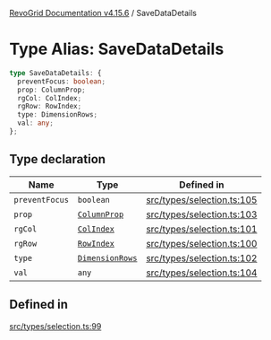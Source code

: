 [RevoGrid Documentation v4.15.6](README.md) / SaveDataDetails

# Type Alias: SaveDataDetails

```ts
type SaveDataDetails: {
  preventFocus: boolean;
  prop: ColumnProp;
  rgCol: ColIndex;
  rgRow: RowIndex;
  type: DimensionRows;
  val: any;
};
```

## Type declaration

| Name | Type | Defined in |
| ------ | ------ | ------ |
| `preventFocus` | `boolean` | [src/types/selection.ts:105](https://github.com/revolist/revogrid/blob/8ab186c1ae2faee97d25784acff6dbf4187524f8/src/types/selection.ts#L105) |
| `prop` | [`ColumnProp`](TypeAlias.ColumnProp.md) | [src/types/selection.ts:103](https://github.com/revolist/revogrid/blob/8ab186c1ae2faee97d25784acff6dbf4187524f8/src/types/selection.ts#L103) |
| `rgCol` | [`ColIndex`](TypeAlias.ColIndex.md) | [src/types/selection.ts:101](https://github.com/revolist/revogrid/blob/8ab186c1ae2faee97d25784acff6dbf4187524f8/src/types/selection.ts#L101) |
| `rgRow` | [`RowIndex`](TypeAlias.RowIndex.md) | [src/types/selection.ts:100](https://github.com/revolist/revogrid/blob/8ab186c1ae2faee97d25784acff6dbf4187524f8/src/types/selection.ts#L100) |
| `type` | [`DimensionRows`](TypeAlias.DimensionRows.md) | [src/types/selection.ts:102](https://github.com/revolist/revogrid/blob/8ab186c1ae2faee97d25784acff6dbf4187524f8/src/types/selection.ts#L102) |
| `val` | `any` | [src/types/selection.ts:104](https://github.com/revolist/revogrid/blob/8ab186c1ae2faee97d25784acff6dbf4187524f8/src/types/selection.ts#L104) |

## Defined in

[src/types/selection.ts:99](https://github.com/revolist/revogrid/blob/8ab186c1ae2faee97d25784acff6dbf4187524f8/src/types/selection.ts#L99)
